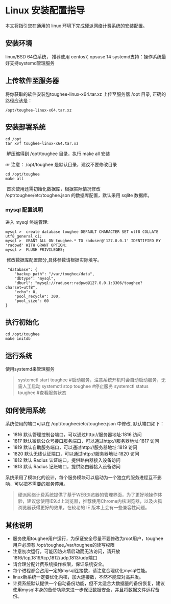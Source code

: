 # Linux 安装配置指导

本文将指引您在通用的 linux 环境下完成硬派网络计费系统的安装配置。

## 安装环境

linux/BSD 64位系统， 推荐使用 centos7, opsuse 14
systemd支持：操作系统最好支持systemd管理服务

## 上传软件至服务器

将你获取的软件安装包toughee-linux-x64.tar.xz 上传至服务器 /opt 目录, 正确的路径应该是：

    /opt/toughee-linux-x64.tar.xz


## 安装部署系统

    cd /opt
    tar xvf toughee-linux-x64.tar.xz

 解压缩得到 /opt/toughee 目录，执行 make all 安装

☞ 注意： /opt/toughee 是默认目录，建议不要修改目录

    cd /opt/toughee 
    make all

 首次使用还需初始化数据库，根据实际情况修改 /opt/toughee/etc/toughee.json 的数据库配置，默认采用 sqlite 数据库。

### mysql 配置说明

进入 mysql 终端管理:

    mysql >  create database toughee DEFAULT CHARACTER SET utf8 COLLATE utf8_general_ci;
    mysql >  GRANT ALL ON toughee.* TO raduser@'127.0.0.1' IDENTIFIED BY 'radpwd' WITH GRANT OPTION;
    mysql >  FLUSH PRIVILEGES;

 修改数据库配置部分,具体参数请根据实际填写。

     "database": {
        "backup_path": "/var/toughee/data",
        "dbtype": "mysql",
        "dburl": "mysql://raduser:radpwd@127.0.0.1:3306/toughee?charset=utf8",
        "echo": 0,
        "pool_recycle": 300,
        "pool_size": 60
    }

## 执行初始化

    cd /opt/toughee 
    make initdb

## 运行系统

使用systemd来管理服务

> systemctl start toughee  #启动服务，注意系统开机时会自动启动服务，无需人工启动
> systemctl stop toughee  #停止服务
> systemctl status toughee #查看服务状态


## 如何使用系统

系统使用的端口可以在 /opt/toughee/etc/toughee.json 中修改, 默认端口如下：

- 1816  默认管理控制台端口，可以通过http://服务器地址:1816 访问 
- 1817  默认微信公众号接口服务端口，可以通过http://服务器地址:1817 访问
- 1819  默认自助服务端口，可以通过http://服务器地址:1819 访问 
- 1820  默认无线认证端口，可以通过http://服务器地址:1820 访问
- 1812  默认 Radius 认证端口，提供路由器接入设备访问
- 1813  默认 Radius 记账端口，提供路由器接入设备访问

系统采用了模块化的设计，每个服务模块可以启动为一个独立的服务进程互不影响，可以把不需要的服务停用。

> 硬派网络计费系统提供了基于WEB浏览器的管理界面，为了更好地操作体验，建议您使用IE9以上浏览器，推荐使用Chrome内核浏览器，以及火狐浏览器获得更好的效果。在较老的 IE 版本上会有一些兼容性问题。

## 其他说明

- 服务使用toughee用户运行，为保证安全尽量不要修改为root用户，toughee用户必须有 /opt/toughee,/var/toughee的读写权限
- 注意初次运行，可能因防火墙启动而无法访问，请开放1816/tcp,1819/tcp,1812/udp,1813/udp端口
- 请合理分配计费系统操作权限，保证系统安全。
- 每个进程都会占用一定的mysql连接数，请注意合理优化mysql性能。
- linux新系统一定要优化内核，加大连接数，不然不能应对高并发。
- 计费系统默认提供一个自动备份功能，但不太适合大数据量的备份恢复，建议使用mysql本身的备份功能来进一步保证数据安全，并且将数据文件远程备份。










